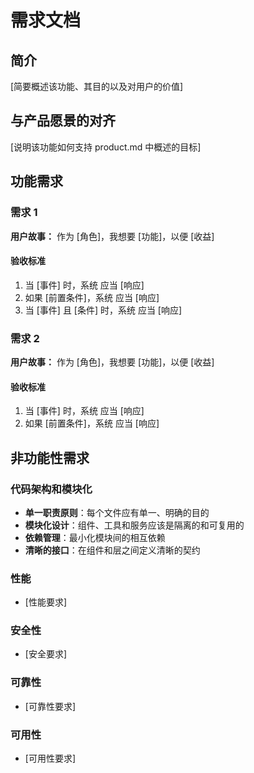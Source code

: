 # 需求文档

## 简介

[简要概述该功能、其目的以及对用户的价值]

## 与产品愿景的对齐

[说明该功能如何支持 product.md 中概述的目标]

## 功能需求

### 需求 1

**用户故事：** 作为 [角色]，我想要 [功能]，以便 [收益]

#### 验收标准

1. 当 [事件] 时，系统 应当 [响应]
2. 如果 [前置条件]，系统 应当 [响应]
3. 当 [事件] 且 [条件] 时，系统 应当 [响应]

### 需求 2

**用户故事：** 作为 [角色]，我想要 [功能]，以便 [收益]

#### 验收标准

1. 当 [事件] 时，系统 应当 [响应]
2. 如果 [前置条件]，系统 应当 [响应]

## 非功能性需求

### 代码架构和模块化
- **单一职责原则**：每个文件应有单一、明确的目的
- **模块化设计**：组件、工具和服务应该是隔离的和可复用的
- **依赖管理**：最小化模块间的相互依赖
- **清晰的接口**：在组件和层之间定义清晰的契约

### 性能
- [性能要求]

### 安全性
- [安全要求]

### 可靠性
- [可靠性要求]

### 可用性
- [可用性要求]
